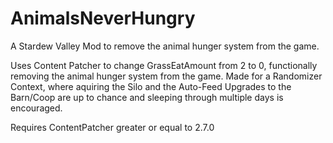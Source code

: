 # AnimalsNeverHungry
A Stardew Valley Mod to remove the animal hunger system from the game.

Uses Content Patcher to change GrassEatAmount from 2 to 0, functionally removing the animal hunger system from the game.
Made for a Randomizer Context, where aquiring the Silo and the Auto-Feed Upgrades to the Barn/Coop are up to chance and
sleeping through multiple days is encouraged.

Requires ContentPatcher greater or equal to 2.7.0
